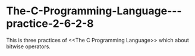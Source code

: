 # The-C-Programming-Language---practice-2-6-2-8
This is three practices of &lt;&lt;The C Programming Language>> which about bitwise operators.
